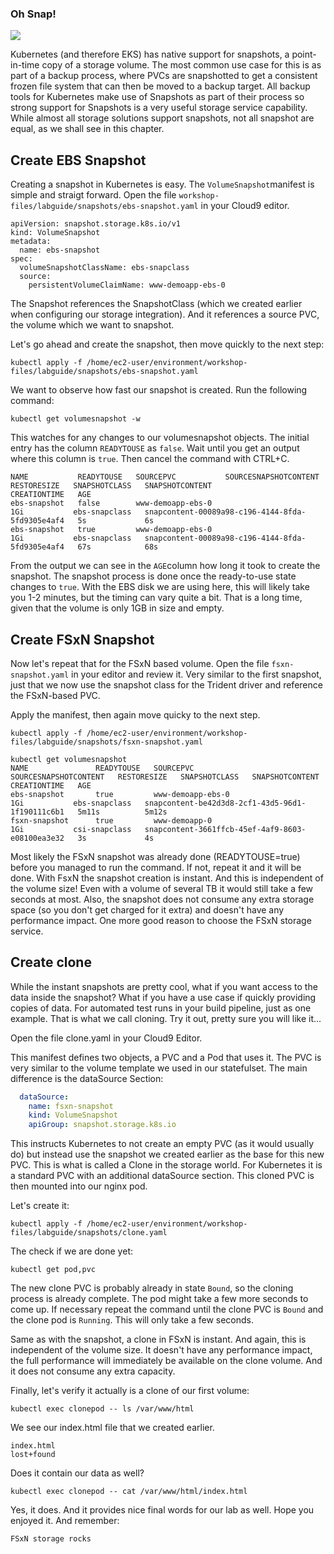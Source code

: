 ### Oh Snap!

![](/images/snap.png)

Kubernetes (and therefore EKS) has native support for snapshots, a point-in-time copy of a storage volume. The most common use case for this is as part of a backup process, where PVCs are snapshotted to get a consistent frozen file system that can then be moved to a backup target. All backup tools for Kubernetes make use of Snapshots as part of their process so strong support for Snapshots is a very useful storage service capability. While almost all storage solutions support snapshots, not all snapshot are equal, as we shall see in this chapter.


## Create EBS Snapshot

Creating a snapshot in Kubernetes is easy. The `VolumeSnapshot`manifest is simple and straigt forward. Open the file `workshop-files/labguide/snapshots/ebs-snapshot.yaml` in your Cloud9 editor. 

```console
apiVersion: snapshot.storage.k8s.io/v1
kind: VolumeSnapshot 
metadata: 
  name: ebs-snapshot 
spec: 
  volumeSnapshotClassName: ebs-snapclass
  source: 
    persistentVolumeClaimName: www-demoapp-ebs-0
```

The Snapshot references the SnapshotClass (which we created earlier when configuring our storage integration). And it references a source PVC, the volume which we want to snapshot. 

Let's go ahead and create the snapshot, then move quickly to the next step:

```console
kubectl apply -f /home/ec2-user/environment/workshop-files/labguide/snapshots/ebs-snapshot.yaml
```

We want to observe how fast our snapshot is created. Run the following command:

```console
kubectl get volumesnapshot -w
```

This watches for any changes to our volumesnapshot objects. The initial entry has the column `READYTOUSE` as `false`. Wait until you get an output where this column is `true`. Then cancel the command with CTRL+C. 

```console
NAME           READYTOUSE   SOURCEPVC           SOURCESNAPSHOTCONTENT   RESTORESIZE   SNAPSHOTCLASS   SNAPSHOTCONTENT                                    CREATIONTIME   AGE
ebs-snapshot   false        www-demoapp-ebs-0                           1Gi           ebs-snapclass   snapcontent-00089a98-c196-4144-8fda-5fd9305e4af4   5s             6s
ebs-snapshot   true         www-demoapp-ebs-0                           1Gi           ebs-snapclass   snapcontent-00089a98-c196-4144-8fda-5fd9305e4af4   67s            68s
```

From the output we can see in the `AGE`column how long it took to create the snapshot. The snapshot process is done once the ready-to-use state changes to `true`. With the EBS disk we are using here, this will likely take you 1-2 minutes, but the timing can vary quite a bit. That is a long time, given that the volume is only 1GB in size and empty.


## Create FSxN Snapshot

Now let's repeat that for the FSxN based volume. Open the file `fsxn-snapshot.yaml` in your editor and review it. Very similar to the first snapshot, just that we now use the snapshot class for the Trident driver and reference the FSxN-based PVC.

Apply the manifest, then again move quicky to the next step.

```console
kubectl apply -f /home/ec2-user/environment/workshop-files/labguide/snapshots/fsxn-snapshot.yaml
```

```console
kubectl get volumesnapshot 
NAME               READYTOUSE   SOURCEPVC           SOURCESNAPSHOTCONTENT   RESTORESIZE   SNAPSHOTCLASS   SNAPSHOTCONTENT                                    CREATIONTIME   AGE
ebs-snapshot       true         www-demoapp-ebs-0                           1Gi           ebs-snapclass   snapcontent-be42d3d8-2cf1-43d5-96d1-1f190111c6b1   5m11s          5m12s
fsxn-snapshot      true         www-demoapp-0                               1Gi           csi-snapclass   snapcontent-3661ffcb-45ef-4af9-8603-e08100ea3e32   3s             4s
```

Most likely the FSxN snapshot was already done (READYTOUSE=true) before you managed to run the command. If not, repeat it and it will be done. With FsxN the snapshot creation is instant. And this is independent of the volume size! Even with a volume of several TB it would still take a few seconds at most. Also, the snapshot does not consume any extra storage space (so you don't get charged for it extra) and doesn't have any performance impact. One more good reason to choose the FSxN storage service.


## Create clone

While the instant snapshots are pretty cool, what if you want access to the data inside the snapshot? What if you have a use case if quickly providing copies of data. For automated test runs in your build pipeline, just as one example. That is what we call cloning. Try it out, pretty sure you will like it...

Open the file clone.yaml in your Cloud9 Editor.

This manifest defines two objects, a PVC and a Pod that uses it. The PVC is very similar to the volume template we used in our statefulset. The main difference is the dataSource Section:

```yaml
  dataSource:
    name: fsxn-snapshot
    kind: VolumeSnapshot
    apiGroup: snapshot.storage.k8s.io
```

This instructs Kubernetes to not create an empty PVC (as it would usually do) but instead use the snapshot we created earlier as the base for this new PVC. This is what is called a Clone in the storage world. For Kubernetes it is a standard PVC with an additional dataSource section. 
This cloned PVC is then mounted into our nginx pod.

Let's create it:

```console
kubectl apply -f /home/ec2-user/environment/workshop-files/labguide/snapshots/clone.yaml
```

The check if we are done yet:

```console
kubectl get pod,pvc
```

The new clone PVC is probably already in state `Bound`, so the cloning process is already complete. The pod might take a few more seconds to come up. If necessary repeat the command until the clone PVC is `Bound` and the clone pod is `Running`. This will only take a few seconds.

Same as with the snapshot, a clone in FSxN is instant. And again, this is independent of the volume size. It doesn't have any performance impact, the full performance will immediately be available on the clone volume. And it does not consume any extra capacity. 

Finally, let's verify it actually is a clone of our first volume:

```console
kubectl exec clonepod -- ls /var/www/html
```

We see our index.html file that we created earlier. 

```console
index.html
lost+found
```

Does it contain our data as well?

```console
kubectl exec clonepod -- cat /var/www/html/index.html
```

Yes, it does. And it provides nice final words for our lab as well. Hope you enjoyed it. And remember:

```console
FSxN storage rocks
```
